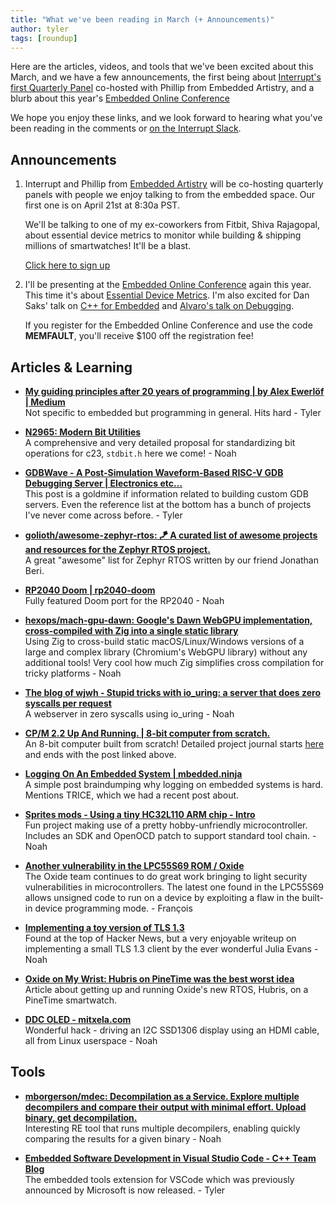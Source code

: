 ```yaml
---
title: "What we've been reading in March (+ Announcements)"
author: tyler
tags: [roundup]
---
```


<!-- excerpt start -->

Here are the articles, videos, and tools that we've been excited about this
March, and we have a few announcements, the first being about [Interrupt's first Quarterly Panel](https://go.memfault.com/embedded-device-observability-metrics-panel) co-hosted with Phillip from Embedded Artistry, and a blurb about this year's [Embedded Online Conference](https://www.embeddedonlineconference.com/)

<!-- excerpt end -->

We hope you enjoy these links, and we look forward to hearing what you've been
reading in the comments or [on the Interrupt Slack](https://interrupt-slack.herokuapp.com/).

## Announcements

1. Interrupt and Phillip from [Embedded Artistry](https://embeddedartistry.com) will be co-hosting quarterly panels with people we enjoy talking to from the embedded space. Our first one is on April 21st at 8:30a PST. 

    We'll be talking to one of my ex-coworkers from Fitbit, Shiva Rajagopal, about essential device metrics to monitor while building & shipping millions of smartwatches! It'll be a blast. 

    [Click here to sign up](https://go.memfault.com/embedded-device-observability-metrics-panel)

2. I'll be presenting at the [Embedded Online Conference](https://www.embeddedonlineconference.com/) again this year. This time it's about [Essential Device Metrics](https://www.embeddedonlineconference.com/session/Essential_Device_and_Firmware_Metrics). I'm also excited for Dan Saks' talk on [C++ for Embedded](https://www.embeddedonlineconference.com/workshop/What_Cplusplus_Can_Do_For_Embedded_Systems) and [Alvaro's talk on Debugging](https://www.embeddedonlineconference.com/session/Adventures_in_Debugging).

    If you register for the Embedded Online Conference and use the code **MEMFAULT**, you'll receive $100 off the registration fee!

## Articles & Learning

- [**My guiding principles after 20 years of programming | by Alex Ewerlöf | Medium**](https://alexewerlof.medium.com/my-guiding-principles-after-20-years-of-programming-a087dc55596c)<br>
Not specific to embedded but programming in general. Hits hard - Tyler

- [**N2965: Modern Bit Utilities**](https://thephd.dev/_vendor/future_cxx/papers/C%20-%20Modern%20Bit%20Utilities.html)<br>
A comprehensive and very detailed proposal for standardizing bit operations for c23, `stdbit.h` here we come! - Noah

- [**GDBWave - A Post-Simulation Waveform-Based RISC-V GDB Debugging Server | Electronics etc…**](https://tomverbeure.github.io/2022/02/20/GDBWave-Post-Simulation-RISCV-SW-Debugging.html)<br>
This post is a goldmine if information related to building custom GDB servers. Even the reference list at the bottom has a bunch of projects I've never come across before. - Tyler


- [**golioth/awesome-zephyr-rtos: 🪁 A curated list of awesome projects and resources for the Zephyr RTOS project.**](https://github.com/golioth/awesome-zephyr-rtos)<br>
A great "awesome" list for Zephyr RTOS written by our friend Jonathan Beri.

- [**RP2040 Doom | rp2040-doom**](https://kilograham.github.io/rp2040-doom/)<br>
Fully featured Doom port for the RP2040 - Noah

- [**hexops/mach-gpu-dawn: Google's Dawn WebGPU implementation, cross-compiled with Zig into a single static library**](https://github.com/hexops/mach-gpu-dawn)<br>
Using Zig to cross-build static macOS/Linux/Windows versions of a large and complex library (Chromium's WebGPU library) without any additional tools! Very cool how much Zig simplifies cross compilation for tricky platforms - Noah

- [**The blog of wjwh - Stupid tricks with io_uring: a server that does zero syscalls per request**](https://wjwh.eu/posts/2021-10-01-no-syscall-server-iouring.html)<br>
A webserver in zero syscalls using io_uring - Noah

- [**CP/M 2.2 Up And Running. | 8-bit computer from scratch.**](https://ciernioo.wordpress.com/2016/05/11/cpm-2-2-up-and-running/)<br>
An 8-bit computer built from scratch! Detailed project journal starts [here](https://ciernioo.wordpress.com/2014/07/17/dziennik-projektu-rozpoczety/) and ends with the post linked above.

- [**Logging On An Embedded System | mbedded.ninja**](https://blog.mbedded.ninja/programming/logging-on-an-embedded-system/)<br>
A simple post braindumping why logging on embedded systems is hard. Mentions TRICE, which we had a recent post about.

- [**Sprites mods - Using a tiny HC32L110 ARM chip - Intro**](https://spritesmods.com/?art=hc32l110&page=1)<br>
Fun project making use of a pretty hobby-unfriendly microcontroller. Includes an SDK and OpenOCD patch to support standard tool chain. - Noah

- [**Another vulnerability in the LPC55S69 ROM / Oxide**](https://oxide.computer/blog/another-vulnerability-in-the-lpc55s69-rom)<br>
The Oxide team continues to do great work bringing to light security vulnerabilities in microcontrollers. The latest one found in the LPC55S69 allows unsigned code to run on a device by exploiting a flaw in the built-in device programming mode. - François

- [**Implementing a toy version of TLS 1.3**](https://jvns.ca/blog/2022/03/23/a-toy-version-of-tls/)<br>
Found at the top of Hacker News, but a very enjoyable writeup on implementing a small TLS 1.3 client by the ever wonderful Julia Evans - Noah

- [**Oxide on My Wrist: Hubris on PineTime was the best worst idea**](https://artemis.sh/2022/03/28/oxide-hubris-on-pinetime.html)<br>
Article about getting up and running Oxide's new RTOS, Hubris, on a PineTime smartwatch.

- [**DDC OLED - mitxela.com**](https://mitxela.com/projects/ddc-oled)<br>
Wonderful hack - driving an I2C SSD1306 display using an HDMI cable, all from Linux userspace - Noah

## Tools

- [**mborgerson/mdec: Decompilation as a Service. Explore multiple decompilers and compare their output with minimal effort. Upload binary, get decompilation.**](https://github.com/mborgerson/mdec)<br>
Interesting RE tool that runs multiple decompilers, enabling quickly comparing the results for a given binary - Noah

- [**Embedded Software Development in Visual Studio Code - C++ Team Blog**](https://devblogs.microsoft.com/cppblog/vscode-embedded-development/)<br>
The embedded tools extension for VSCode which was previously announced by Microsoft is now released. - Tyler
